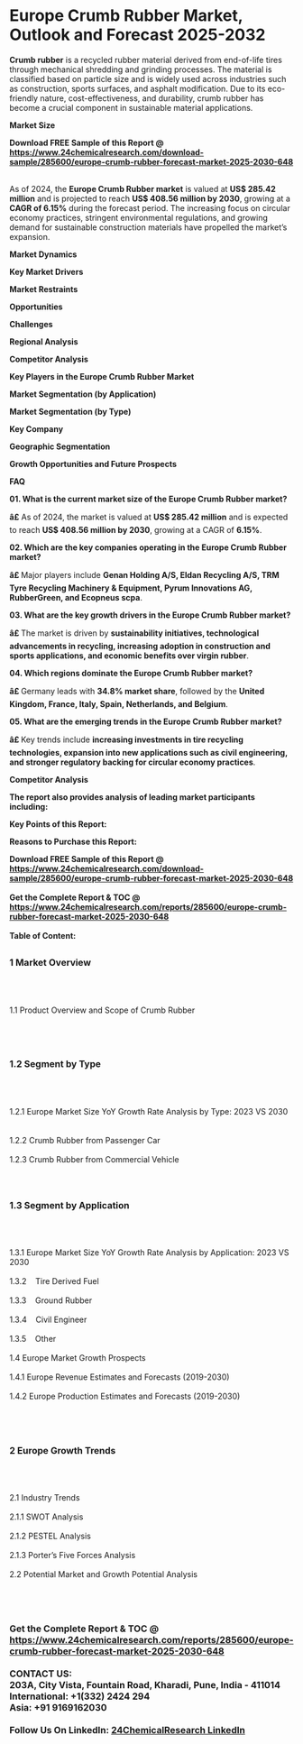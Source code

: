 <h1>Europe Crumb Rubber Market, Outlook and Forecast 2025-2032</h1><p><strong>Crumb rubber</strong> is a recycled rubber material derived from end-of-life tires through mechanical shredding and grinding processes. The material is classified based on particle size and is widely used across industries such as construction, sports surfaces, and asphalt modification. Due to its eco-friendly nature, cost-effectiveness, and durability, crumb rubber has become a crucial component in sustainable material applications.</p><p>
<strong>Market Size</strong></p><p>
</p><div><b>Download FREE Sample of this Report @ 
            <a href="https://www.24chemicalresearch.com/download-sample/285600/europe-crumb-rubber-forecast-market-2025-2030-648">
            https://www.24chemicalresearch.com/download-sample/285600/europe-crumb-rubber-forecast-market-2025-2030-648</a></b></div><br><p>As of 2024, the <strong>Europe Crumb Rubber market</strong> is valued at <strong>US$ 285.42 million</strong> and is projected to reach <strong>US$ 408.56 million by 2030</strong>, growing at a <strong>CAGR of 6.15%</strong> during the forecast period. The increasing focus on circular economy practices, stringent environmental regulations, and growing demand for sustainable construction materials have propelled the market’s expansion.</p><p>
<strong>Market Dynamics</strong></p><p>
<strong>Key Market Drivers</strong></p><p>
</p><p>
<strong>Market Restraints</strong></p><p>
</p><p>
<strong>Opportunities</strong></p><p>
</p><p>
<strong>Challenges</strong></p><p>
</p><p>
<strong>Regional Analysis</strong></p><p>
</p><p>
<strong>Competitor Analysis</strong></p><p>
<strong>Key Players in the Europe Crumb Rubber Market</strong></p><p>
</p><p>
<strong>Market Segmentation (by Application)</strong></p><p>
</p><p>
<strong>Market Segmentation (by Type)</strong></p><p>
</p><p>
<strong>Key Company</strong></p><p>
</p><p>
<strong>Geographic Segmentation</strong></p><p>
</p><p>
<strong>Growth Opportunities and Future Prospects</strong></p><p>
</p><p>
<strong>FAQ </strong></p><p>
<strong>01. What is the current market size of the Europe Crumb Rubber market?</strong></p><p>
</p><p><strong>â£</strong> As of 2024, the market is valued at <strong>US$ 285.42 million</strong> and is expected to reach <strong>US$ 408.56 million by 2030</strong>, growing at a CAGR of <strong>6.15%</strong>.</p><p>
<strong>02. Which are the key companies operating in the Europe Crumb Rubber market?</strong></p><p>
</p><p><strong>â£ </strong>Major players include <strong>Genan Holding A/S, Eldan Recycling A/S, TRM Tyre Recycling Machinery &amp; Equipment, Pyrum Innovations AG, RubberGreen, and Ecopneus scpa</strong>.</p><p>
<strong>03. What are the key growth drivers in the Europe Crumb Rubber market?</strong></p><p>
</p><p><strong>â£ </strong>The market is driven by <strong>sustainability initiatives, technological advancements in recycling, increasing adoption in construction and sports applications, and economic benefits over virgin rubber</strong>.</p><p>
<strong>04. Which regions dominate the Europe Crumb Rubber market?</strong></p><p>
</p><p><strong>â£ </strong>Germany leads with <strong>34.8% market share</strong>, followed by the <strong>United Kingdom, France, Italy, Spain, Netherlands, and Belgium</strong>.</p><p>
<strong>05. What are the emerging trends in the Europe Crumb Rubber market?</strong></p><p>
</p><p><strong>â£ </strong>Key trends include <strong>increasing investments in tire recycling technologies, expansion into new applications such as civil engineering, and stronger regulatory backing for circular economy practices</strong>.</p><p>
</p><p><strong>Competitor Analysis</strong></p><p>
</p><p><strong>The report also provides analysis of leading market participants including:</strong></p><p>
</p><p>
</p><p><strong>Key Points of this Report:</strong></p><p>
</p><p>
</p><p><strong>Reasons to Purchase this Report:</strong></p><p>
</p><div><b>Download FREE Sample of this Report @ 
            <a href="https://www.24chemicalresearch.com/download-sample/285600/europe-crumb-rubber-forecast-market-2025-2030-648">
            https://www.24chemicalresearch.com/download-sample/285600/europe-crumb-rubber-forecast-market-2025-2030-648</a></b></div><br><div><b>Get the Complete Report & TOC @ 
            <a href="https://www.24chemicalresearch.com/reports/285600/europe-crumb-rubber-forecast-market-2025-2030-648">
            https://www.24chemicalresearch.com/reports/285600/europe-crumb-rubber-forecast-market-2025-2030-648</a></b></div><br>
            <b>Table of Content:</b><p><h2><span style="font-size:16px"><strong>1 Market Overview&nbsp;&nbsp; &nbsp;</strong></span></h2><br />
<br />
<p>1.1 Product Overview and Scope of Crumb Rubber&nbsp;</p><br />
<br />
<h2><strong><span style="font-size:16px">1.2 Segment by Type&nbsp;&nbsp; &nbsp;</span></strong></h2><br />
<br />
<p>1.2.1 Europe Market Size YoY Growth Rate Analysis by Type: 2023 VS 2030&nbsp;&nbsp; &nbsp;<br /><br />
1.2.2 Crumb Rubber from Passenger Car&nbsp;&nbsp; &nbsp;<br /><br />
1.2.3 Crumb Rubber from Commercial Vehicle<br /><br />
<br />
<h2><span style="font-size:16px"><strong>1.3 Segment by Application&nbsp;&nbsp;</strong></span></h2><br />
<br />
<p>1.3.1 Europe Market Size YoY Growth Rate Analysis by Application: 2023 VS 2030&nbsp;&nbsp; &nbsp;<br /><br />
1.3.2&nbsp;&nbsp; &nbsp;Tire Derived Fuel<br /><br />
1.3.3&nbsp;&nbsp; &nbsp;Ground Rubber<br /><br />
1.3.4&nbsp;&nbsp; &nbsp;Civil Engineer<br /><br />
1.3.5&nbsp;&nbsp; &nbsp;Other<br /><br />
1.4 Europe Market Growth Prospects&nbsp;&nbsp; &nbsp;<br /><br />
1.4.1 Europe Revenue Estimates and Forecasts (2019-2030)&nbsp;&nbsp; &nbsp;<br /><br />
1.4.2 Europe Production Estimates and Forecasts (2019-2030)&nbsp;&nbsp;</p><br />
<br />
<h2><span style="font-size:16px"><strong>2 Europe Growth Trends&nbsp;&nbsp; &nbsp;</strong></span></h2><br />
<br />
<p>2.1 Industry Trends&nbsp;&nbsp; &nbsp;<br /><br />
2.1.1 SWOT Analysis&nbsp;&nbsp; &nbsp;<br /><br />
2.1.2 PESTEL Analysis&nbsp;&nbsp; &nbsp;<br /><br />
2.1.3 Porter&rsquo;s Five Forces Analysis&nbsp;&nbsp; &nbsp;<br /><br />
2.2 Potential Market and Growth Potential Analysis&nbsp;&nbsp; &nbsp;</p><br />
<br />
<h2><span style="font-size:16px"><st</p><div><b>Get the Complete Report & TOC @ 
            <a href="https://www.24chemicalresearch.com/reports/285600/europe-crumb-rubber-forecast-market-2025-2030-648">
            https://www.24chemicalresearch.com/reports/285600/europe-crumb-rubber-forecast-market-2025-2030-648</a></b></div><br><b>CONTACT US:</b><br>
            203A, City Vista, Fountain Road, Kharadi, Pune, India - 411014<br>
            International: +1(332) 2424 294<br>
            Asia: +91 9169162030 <br><br>
            Follow Us On LinkedIn: <a href="https://www.linkedin.com/company/24chemicalresearch/">24ChemicalResearch LinkedIn</a>